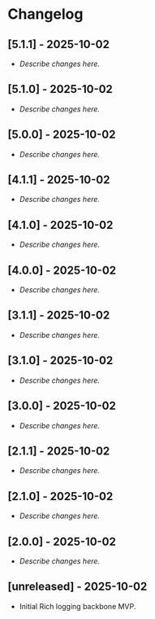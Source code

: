 # Changelog

## [5.1.1] - 2025-10-02

- _Describe changes here._

## [5.1.0] - 2025-10-02

- _Describe changes here._

## [5.0.0] - 2025-10-02

- _Describe changes here._

## [4.1.1] - 2025-10-02

- _Describe changes here._

## [4.1.0] - 2025-10-02

- _Describe changes here._

## [4.0.0] - 2025-10-02

- _Describe changes here._

## [3.1.1] - 2025-10-02

- _Describe changes here._

## [3.1.0] - 2025-10-02

- _Describe changes here._

## [3.0.0] - 2025-10-02

- _Describe changes here._

## [2.1.1] - 2025-10-02

- _Describe changes here._

## [2.1.0] - 2025-10-02

- _Describe changes here._

## [2.0.0] - 2025-10-02

- _Describe changes here._

## [unreleased] - 2025-10-02
- Initial Rich logging backbone MVP.
